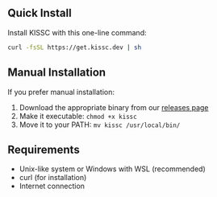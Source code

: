 ## Quick Install

Install KISSC with this one-line command:

```bash
curl -fsSL https://get.kissc.dev | sh
```

## Manual Installation

If you prefer manual installation:

1. Download the appropriate binary from our [releases page]()
2. Make it executable: `chmod +x kissc`
3. Move it to your PATH: `mv kissc /usr/local/bin/`

## Requirements

- Unix-like system or Windows with WSL (recommended)
- curl (for installation)
- Internet connection

